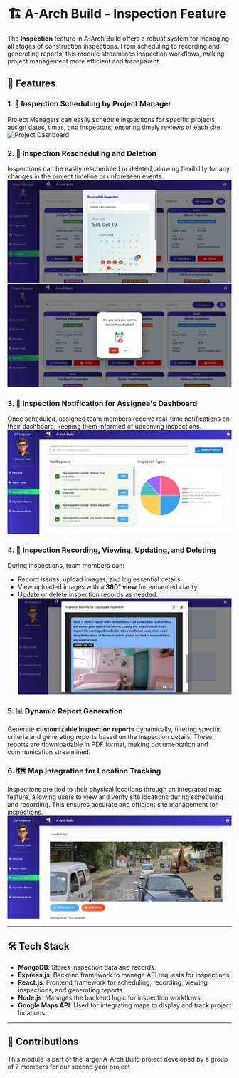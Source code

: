 # 🏗️ A-Arch Build - Inspection Feature

The **Inspection** feature in A-Arch Build offers a robust system for managing all stages of construction inspections. From scheduling to recording and generating reports, this module streamlines inspection workflows, making project management more efficient and transparent.

## 🔧 Features

### 1. 📅 Inspection Scheduling by Project Manager
Project Managers can easily schedule inspections for specific projects, assign dates, times, and inspectors, ensuring timely reviews of each site.
![Project Dashboard](dashboard.png)

### 2. 🔄 Inspection Rescheduling and Deletion
Inspections can be easily rescheduled or deleted, allowing flexibility for any changes in the project timeline or unforeseen events.
![Project Dashboard](res.png)
![Project Dashboard](delete.png)

### 3. 🔔 Inspection Notification for Assignee's Dashboard
Once scheduled, assigned team members receive real-time notifications on their dashboard, keeping them informed of upcoming inspections.
![Project Dashboard](n.png)

### 4. 📝 Inspection Recording, Viewing, Updating, and Deleting
During inspections, team members can:
   - Record issues, upload images, and log essential details.
   - View uploaded images with a **360° view** for enhanced clarity.
   - Update or delete inspection records as needed.
     ![Project Dashboard](360.png)

### 5. 📊 Dynamic Report Generation
Generate **customizable inspection reports** dynamically, filtering specific criteria and generating reports based on the inspection details. These reports are downloadable in PDF format, making documentation and communication streamlined.

### 6. 🗺️ Map Integration for Location Tracking
Inspections are tied to their physical locations through an integrated map feature, allowing users to view and verify site locations during scheduling and recording. This ensures accurate and efficient site management for inspections.
![Project Dashboard](map.png)

---

## 🛠️ Tech Stack

- **MongoDB**: Stores inspection data and records.
- **Express.js**: Backend framework to manage API requests for inspections.
- **React.js**: Frontend framework for scheduling, recording, viewing inspections, and generating reports.
- **Node.js**: Manages the backend logic for inspection workflows.
- **Google Maps API**: Used for integrating maps to display and track project locations.

---

## 📝 Contributions

This module is part of the larger A-Arch Build project developed by a group of 7 members for our second year project



